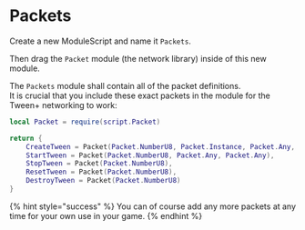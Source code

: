 # Packets

Create a new ModuleScript and name it `Packets`.

Then drag the `Packet` module (the network library) inside of this new module.

The `Packets` module shall contain all of the packet definitions.\
It is crucial that you include these exact packets in the module for the Tween+ networking to work:

```lua
local Packet = require(script.Packet)

return {
	CreateTween = Packet(Packet.NumberU8, Packet.Instance, Packet.Any, Packet.Any),
	StartTween = Packet(Packet.NumberU8, Packet.Any, Packet.Any),
	StopTween = Packet(Packet.NumberU8),
	ResetTween = Packet(Packet.NumberU8),
	DestroyTween = Packet(Packet.NumberU8)
}
```

{% hint style="success" %}
You can of course add any more packets at any time for your own use in your game.
{% endhint %}
